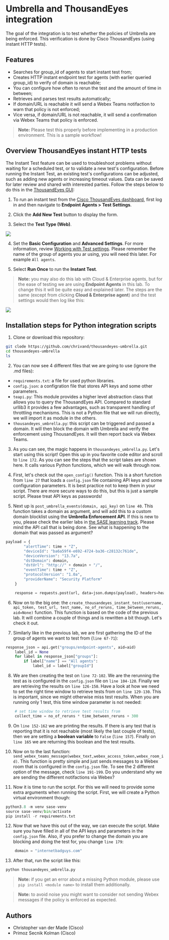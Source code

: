 # Umbrella and ThousandEyes integration 

The goal of the integration is to test whether the policies of Umbrella are being enforced. This verification is done by Cisco ThousandEyes (using instant HTTP tests).

## Features
* Searches for group_id of agents to start instant test from;
* Creates HTTP instant endpoint test for agents (with earlier queried group_id) to verify of domain is reachable;
* You can configure how often to rerun the test and the amount of time in between;
* Retrieves and parses test results automatically;
* If domain/URL is reachable it will send a Webex Teams notifaction to warn that policy is not enforced;
* Vice versa, if domain/URL is not reachable, it will send a confirmation via Webex Teams that policy is enforced.

> **Note:** Please test this properly before implementing in a production environment. This is a sample workflow!


## Overview ThousandEyes instant HTTP tests
The Instant Test feature can be used to troubleshoot problems without waiting for a scheduled test, or to validate a new test's configuration. Before running the Instant Test, an existing test's configurations can be adjusted, such as adding new agents or increasing timeout values. Data can be saved for later review and shared with interested parties. Follow the steps below to do this in the [ThousandEyes GUI](https://app.thousandeyes.com/):

1. To run an instant test from the [Cisco ThousandEyes dashboard](https://app.thousandeyes.com/), first log in and then navigate to **Endpoint Agents > Test Settings**.

2. Click the **Add New Test** button to display the form.

3. Select the **Test Type (Web)**.

![](screenshots/product-documentation_tests_working-with-instant-tests-2.png)

4. Set the **Basic Configuration** and **Advanced Settings**. For more information, review [Working with Test settings](https://docs.thousandeyes.com/product-documentation/tests/working-with-test-settings). Please remember the name of the group of agents you ar using, you will need this later. For example `All agents`.

5. Select **Run Once** to run the **Instant Test**.

> **Note:** you may also do this lab with Cloud & Enterprise agents, but for the ease of testing we are using **Endpoint Agents** in this lab. To change this it will be quite easy and explained later. The steps are the same (except from clicking **Cloud & Enterprise agent**) and the test settings would then log like this:

![](screenshots/product-documentation_tests_working-with-instant-tests-1.png)

## Installation steps for Python integration scripts

1. Clone or download this repository: 

```bash
git clode https://github.com/chrivand/thousandeyes-umbrella.git
cd thousandeyes-umbrella
ls
```

2. You can now see 4 different files that we are going to use (ignore the .md files):

* `requirements.txt`: a file for used python libraries.
* `config.json`: a configration file that stores API keys and some other parameters.
* `teapi.py`: This module provides a higher level abstraction class that allows you to query the ThousandEyes API. Compared to standard urllib3 it provides a few advantages, such as transparent handling of throttling mechanisms. This is not a Python file that we will run directly, we will import it as module in the others.
* `thousandeyes_umbrella.py`: this script can be triggered and passed a domain. It will then block the domain with Umbrella and verify the enforcement using ThousandEyes. It will then report back via Webex Teams. 

3. As you can see, the magic happens in `thousandeyes_umbrella.py`. Let's start using this script! Open this up in you favorite code editor and scroll to `line 172`. As you can see the steps that the script takes are shown here. It calls various Python functions, which we will walk through now.

4. First, let's check out the `open_config()` function. This is a short function from `line 27` that loads a `config.json` file containing API keys and some configuration parameters. It is best practice not to keep them in your script. There are more secure ways to do this, but this is just a sample script. Please treat API keys as passwords!

5. Next up is `post_umbrella_events(domain, api_key)` on `line 40`. This function takes a domain as argument, and will add this to a custom domain blocklist using the **Umbrella Enforcement API**. If this is new to you, please check the earlier labs in [the SASE learning track](https://developer.cisco.com/learning/tracks/sase). Please mind the API call that is being done. See what is happening to the domain that was passed as argument?

```python
payload = {
        "alertTime": time + "Z",
        "deviceId": "ba6a59f4-e692-4724-ba36-c28132c761de",
        "deviceVersion": "13.7a",
        "dstDomain": domain,
        "dstUrl": "http://" + domain + "/",
        "eventTime": time + "Z",
        "protocolVersion": "1.0a",
        "providerName": "Security Platform"
    }

    response = requests.post(url, data=json.dumps(payload), headers=headers)
```

6. Now on to the big one: the `create_thousandeyes_instant_test(username, api_token, test_url, test_name, no_of_reruns, time_between_reruns, aid=None)` function. This function is based on the code of the previous lab. It will combine a couple of things and is rewritten a bit though. Let's check it out.

7. Similarly like in the previous lab, we are first gathering the ID of the group of agents we want to test from (`line 67-71`): 

```python
response_json = api.get("groups/endpoint-agents", aid=aid)
    label_id = None
    for label in response_json["groups"]:
        if label["name"] == "All agents":
            label_id = label["groupId"]
```

8. We are then creating the test on `line 72-102`. We are the rerunning the test as is configured in the `config.json` file on `line 104-120`. Finally we are retrieving the results on `line 126-150`. Have a look at how we need to set the right time window to retrieve tests from on `line 129-130`. This is important, since we might otherwise miss test results. When you are running only 1 test, this time window parameter is not needed:

```python
	# set time window to retrieve test results from
    collect_time = no_of_reruns * time_between_reruns + 300
```

9. On `line 152-162` we are printing the results. If there is any test that is reporting that it is not reachable (most likely the last couple of tests), then we are setting a **boolean variable** to `False` (`line 157`).  Finally on `line 165` we are returning this boolean and the test results.

10. Now on to the last function: `send_webex_teams_message(webex_text,webex_access_token,webex_room_id)`. This function is pretty simple and just sends messages to a Webex room that is configured in the `config.json` file. To see the 2 different option of the message, check `line 191-199`. Do you understand why we are sending the different notifactions via Webex? 

11. Now it is time to run the script. For this we will need to provide some extra arguments when running the script. First, we will create a Python virtual environment though:

```python
python3.8 -m venv sase-venv
source sase-venv/bin/activate
pip install -r requirements.txt
```

12. Now that we have this out of the way, we can execute the script. Make sure you have filled in all of the API keys and parameters in the `config.json` file. Also, if you prefer to change the domain you are blocking and doing the test for, you change `line 179`:

```python
    domain = "internetbadguys.com"
```

13. After that, run the script like this:

```python
python thousandeyes_umbrella.py
```

> **Note:** if you get an error about a missing Python module, please use `pip install <module name>` to install them additionally. 

> **Note:** to avoid noise you might want to consider not sending Webex messages if the policy is enforced as expected. 

## Authors
* Christopher van der Made (Cisco)
* Primoz Secnik Kolman (Cisco)
